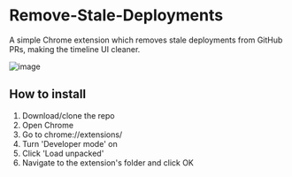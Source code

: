 # Remove-Stale-Deployments

A simple Chrome extension which removes stale deployments from GitHub PRs, making the timeline UI cleaner.

![image](https://github.com/aamir747/Remove-Stale-Deployments/assets/83391773/b5df542a-7b28-4aa6-b605-7a44f30b7c91)

## How to install
1. Download/clone the repo
2. Open Chrome
3. Go to chrome://extensions/
4. Turn 'Developer mode' on
5. Click 'Load unpacked'
6. Navigate to the extension's folder and click OK